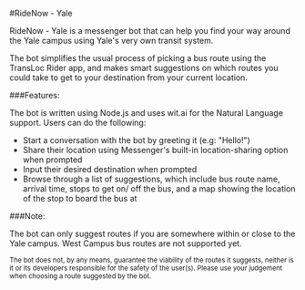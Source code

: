 #RideNow - Yale

RideNow - Yale is a messenger bot that can help you find your way around the Yale campus using Yale's very own transit system.

The bot simplifies the usual process of picking a bus route using the TransLoc Rider app, and makes smart suggestions on which routes you could take to get to your destination from your current location.

###Features:

The bot is written using Node.js and uses wit.ai for the Natural Language support. Users can do the following:

- Start a conversation with the bot by greeting it (e.g: "Hello!")
- Share their location using Messenger's built-in location-sharing option when prompted
- Input their desired destination when prompted
- Browse through a list of suggestions, which include bus route name, arrival time, stops to get on/ off the bus, and a map showing the location of the stop to board the bus at

###Note:

The bot can only suggest routes if you are somewhere within or close to the Yale campus. West Campus bus routes are not supported yet.

<sub>The bot does not, by any means, guarantee the viability of the routes it suggests, neither is it or its developers responsible for the safety of the user(s). Please use your judgement when choosing a route suggested by the bot.</sub>